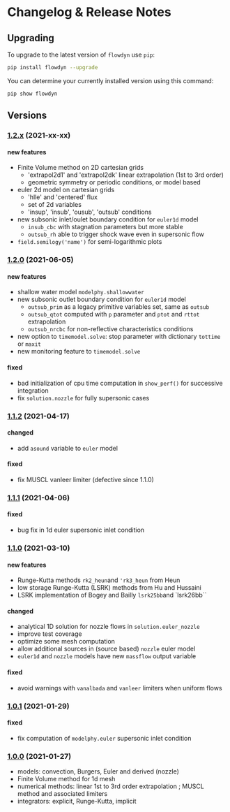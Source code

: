 # Changelog & Release Notes

## Upgrading

To upgrade to the latest version of `flowdyn` use `pip`:

```bash
pip install flowdyn --upgrade
```

You can determine your currently installed version using this command:

```bash
pip show flowdyn
```

## Versions

### [1.2.x](https://pypi.org/project/flowdyn/) (2021-xx-xx)

#### new features

- Finite Volume method on 2D cartesian grids
  - 'extrapol2d1' and 'extrapol2dk' linear extrapolation (1st to 3rd order)
  - geometric symmetry or periodic conditions, or model based
- euler 2d model on cartesian grids
  - 'hlle' and 'centered' flux
  - set of 2d variables
  - 'insup', 'insub', 'ousub', 'outsub' conditions
- new subsonic inlet/oulet boundary condition for `euler1d` model
  - `insub_cbc` with stagnation parameters but more stable
  - `outsub_rh` able to trigger shock wave even in supersonic flow
- `field.semilogy('name')` for semi-logarithmic plots

### [1.2.0](https://pypi.org/project/flowdyn/) (2021-06-05)

#### new features

- shallow water model `modelphy.shallowwater`
- new subsonic outlet boundary condition for `euler1d` model
  - `outsub_prim` as a legacy primitive variables set, same as `outsub`
  - `outsub_qtot` computed with `p` parameter and `ptot` and `rttot` extrapolation
  - `outsub_nrcbc` for non-reflective characteristics conditions
- new option to `timemodel.solve`: stop parameter with dictionary `tottime` or `maxit`
- new monitoring feature to `timemodel.solve`

#### fixed

- bad initialization of cpu time computation in `show_perf()` for successive integration
- fix `solution.nozzle` for fully supersonic cases

### [1.1.2](https://pypi.org/project/flowdyn/) (2021-04-17)

#### changed

- add `asound` variable to `euler` model

#### fixed

- fix MUSCL vanleer limiter (defective since 1.1.0)

### [1.1.1](https://pypi.org/project/flowdyn/) (2021-04-06)

#### fixed

- bug fix in 1d euler supersonic inlet condition

### [1.1.0](https://pypi.org/project/flowdyn/) (2021-03-10)

#### new features

- Runge-Kutta methods `rk2_heun`and `'rk3_heun` from Heun
- low storage Runge-Kutta (LSRK) methods from Hu and Hussaini
- LSRK implementation of Bogey and Bailly `lsrk25bb`and `lsrk26bb``

#### changed

- analytical 1D solution for nozzle flows in `solution.euler_nozzle`
- improve test coverage
- optimize some mesh computation
- allow additional sources in (source based) `nozzle` euler model
- `euler1d` and `nozzle` models have new `massflow` output variable

#### fixed

- avoid warnings with `vanalbada` and `vanleer` limiters when uniform flows

### [1.0.1](https://pypi.org/project/flowdyn/) (2021-01-29)

#### fixed

- fix computation of `modelphy.euler` supersonic inlet condition

### [1.0.0](https://pypi.org/project/flowdyn/) (2021-01-27)

- models: convection, Burgers, Euler and derived (nozzle)
- Finite Volume method for 1d mesh
- numerical methods: linear 1st to 3rd order extrapolation ; MUSCL method and associated limiters
- integrators: explicit, Runge-Kutta, implicit
